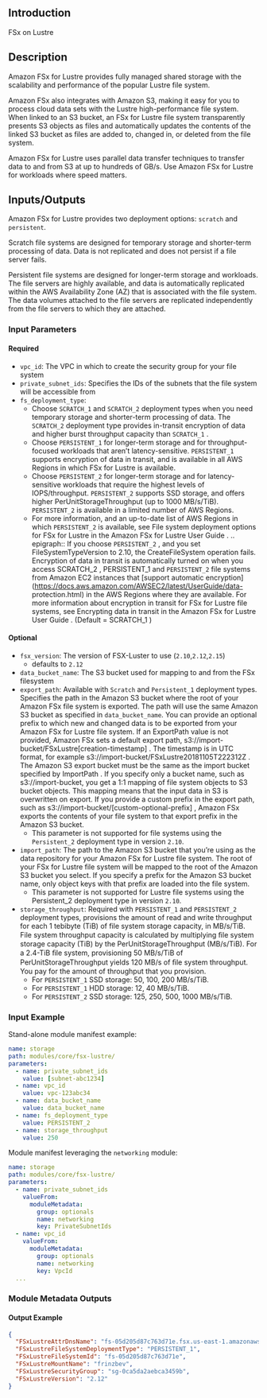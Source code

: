 ## Introduction
FSx on Lustre

## Description

Amazon FSx for Lustre provides fully managed shared storage with the scalability and performance of the popular Lustre file system.

Amazon FSx also integrates with Amazon S3, making it easy for you to process cloud data sets with the Lustre high-performance file system. When linked to an S3 bucket, an FSx for Lustre file system transparently presents S3 objects as files and automatically updates the contents of the linked S3 bucket as files are added to, changed in, or deleted from the file system.

Amazon FSx for Lustre uses parallel data transfer techniques to transfer data to and from S3 at up to hundreds of GB/s. Use Amazon FSx for Lustre for workloads where speed matters.

## Inputs/Outputs
Amazon FSx for Lustre provides two deployment options: `scratch` and `persistent`.

Scratch file systems are designed for temporary storage and shorter-term processing of data. Data is not replicated and does not persist if a file server fails.

Persistent file systems are designed for longer-term storage and workloads. The file servers are highly available, and data is automatically replicated within the AWS Availability Zone (AZ) that is associated with the file system. The data volumes attached to the file servers are replicated independently from the file servers to which they are attached.

### Input Parameters


#### Required
- `vpc_id`: The VPC in which to create the security group for your file system
- `private_subnet_ids`: Specifies the IDs of the subnets that the file system will be accessible from
- `fs_deployment_type`:
  - Choose `SCRATCH_1` and `SCRATCH_2` deployment types when you need temporary storage and shorter-term processing of data. The `SCRATCH_2` deployment type provides in-transit encryption of data and higher burst throughput capacity than `SCRATCH_1` .
  - Choose `PERSISTENT_1` for longer-term storage and for throughput-focused workloads that aren’t latency-sensitive. `PERSISTENT_1` supports encryption of data in transit, and is available in all AWS Regions in which FSx for Lustre is available.
  - Choose `PERSISTENT_2` for longer-term storage and for latency-sensitive workloads that require the highest levels of IOPS/throughput. `PERSISTENT_2` supports SSD storage, and offers higher PerUnitStorageThroughput (up to 1000 MB/s/TiB). `PERSISTENT_2` is available in a limited number of AWS Regions.
  - For more information, and an up-to-date list of AWS Regions in which `PERSISTENT_2` is available, see File system deployment options for FSx for Lustre in the Amazon FSx for Lustre User Guide . .. epigraph:: If you choose `PERSISTENT_2` , and you set FileSystemTypeVersion to 2.10, the CreateFileSystem operation fails. Encryption of data in transit is automatically turned on when you access SCRATCH_2 , PERSISTENT_1 and `PERSISTENT_2` file systems from Amazon EC2 instances that [support automatic encryption](https://docs.aws.amazon.com/AWSEC2/latest/UserGuide/data- protection.html) in the AWS Regions where they are available. For more information about encryption in transit for FSx for Lustre file systems, see Encrypting data in transit in the Amazon FSx for Lustre User Guide . (Default = SCRATCH_1 )

#### Optional
- `fsx_version`: The version of FSX-Luster to use (`2.10`,`2.12`,`2.15`)
  - defaults to `2.12`
- `data_bucket_name`: The S3 bucket used for mapping to and from the FSx filesystem
- `export_path`: Available with `Scratch` and `Persistent_1` deployment types. Specifies the path in the Amazon S3 bucket where the root of your Amazon FSx file system is exported. The path will use the same Amazon S3 bucket as specified in `data_bucket_name`. You can provide an optional prefix to which new and changed data is to be exported from your Amazon FSx for Lustre file system. If an ExportPath value is not provided, Amazon FSx sets a default export path, s3://import-bucket/FSxLustre[creation-timestamp] . The timestamp is in UTC format, for example s3://import-bucket/FSxLustre20181105T222312Z . The Amazon S3 export bucket must be the same as the import bucket specified by ImportPath . If you specify only a bucket name, such as s3://import-bucket, you get a 1:1 mapping of file system objects to S3 bucket objects. This mapping means that the input data in S3 is overwritten on export. If you provide a custom prefix in the export path, such as s3://import-bucket/[custom-optional-prefix] , Amazon FSx exports the contents of your file system to that export prefix in the Amazon S3 bucket.
  - This parameter is not supported for file systems using the `Persistent_2` deployment type in version `2.10`.
- `import_path`: The path to the Amazon S3 bucket that you’re using as the data repository for your Amazon FSx for Lustre file system. The root of your FSx for Lustre file system will be mapped to the root of the Amazon S3 bucket you select. If you specify a prefix for the Amazon S3 bucket name, only object keys with that prefix are loaded into the file system.
  - This parameter is not supported for Lustre file systems using the Persistent_2 deployment type in version `2.10`.
- `storage_throughput`: Required with `PERSISTENT_1` and `PERSISTENT_2` deployment types, provisions the amount of read and write throughput for each 1 tebibyte (TiB) of file system storage capacity, in MB/s/TiB. File system throughput capacity is calculated by multiplying ﬁle system storage capacity (TiB) by the PerUnitStorageThroughput (MB/s/TiB). For a 2.4-TiB ﬁle system, provisioning 50 MB/s/TiB of PerUnitStorageThroughput yields 120 MB/s of ﬁle system throughput. You pay for the amount of throughput that you provision.
  - For `PERSISTENT_1` SSD storage: 50, 100, 200 MB/s/TiB.
  - For `PERSISTENT_1` HDD storage: 12, 40 MB/s/TiB.
  - For `PERSISTENT_2` SSD storage: 125, 250, 500, 1000 MB/s/TiB.

### Input Example
Stand-alone module manifest example:

```yaml
name: storage
path: modules/core/fsx-lustre/
parameters:
  - name: private_subnet_ids
    value: [subnet-abc1234]
  - name: vpc_id
    value: vpc-123abc34
  - name: data_bucket_name
    value: data_bucket_name
  - name: fs_deployment_type
    value: PERSISTENT_2
  - name: storage_throughput
    value: 250
```

Module manifest leveraging the `networking` module:

```yaml
name: storage
path: modules/core/fsx-lustre/
parameters:
  - name: private_subnet_ids
    valueFrom:
      moduleMetadata:
        group: optionals
        name: networking
        key: PrivateSubnetIds
  - name: vpc_id
    valueFrom:
      moduleMetadata:
        group: optionals
        name: networking
        key: VpcId
  ...
```

### Module Metadata Outputs



#### Output Example

```json
{
  "FSxLustreAttrDnsName": "fs-05d205d87c763d71e.fsx.us-east-1.amazonaws.com",
  "FSxLustreFileSystemDeploymentType": "PERSISTENT_1",
  "FSxLustreFileSystemId": "fs-05d205d87c763d71e",
  "FSxLustreMountName": "frinzbev",
  "FSxLustreSecurityGroup": "sg-0ca5da2aebca3459b",
  "FSxLustreVersion": "2.12"
}
```